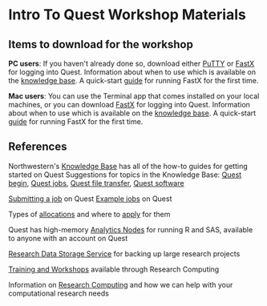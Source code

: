 # Intro To Quest Workshop Materials

## Items to download for the workshop

 **PC users**: If you haven't already done so, download either [PuTTY](https://www.chiark.greenend.org.uk/~sgtatham/putty/) or [FastX](https://www.starnet.com/fastx/current-client) for logging into Quest.  Information about when to use which is available on the [knowledge base](https://kb.northwestern.edu/quest-login). A quick-start [guide](https://kb.northwestern.edu///internal/page.php?id=69237#config2) for running FastX for the first time.

 **Mac users**: You can use the Terminal app that comes installed on your local machines, or you can download [FastX](https://www.starnet.com/fastx/current-client) for logging into Quest. Information about when to use which is available on the [knowledge base](https://kb.northwestern.edu/quest-login).  A quick-start [guide](https://kb.northwestern.edu///internal/page.php?id=69237#config2) for running FastX for the first time.


## References
Northwestern's [Knowledge Base](https://kb.northwestern.edu/) has all of the how-to guides for getting started on Quest
Suggestions for topics in the Knowledge Base: [Quest begin](https://kb.northwestern.edu/search.php?q=quest+begin&cat=0&aud=0), [Quest jobs](https://kb.northwestern.edu/search.php?q=quest+jobs&cat=0&aud=0), [Quest file transfer](https://kb.northwestern.edu/search.php?q=Quest+file+transfer&cat=0&aud=0), [Quest software](https://kb.northwestern.edu/page.php?id=70714)

[Submitting a job](https://kb.northwestern.edu/page.php?id=69247) on Quest
[Example jobs](https://kb.northwestern.edu/page.php?id=70719) on Quest

Types of [allocations](http://www.it.northwestern.edu/research/user-services/quest/allocation-guidelines.html) and where to [apply](http://www.it.northwestern.edu/secure/forms/research/allocation-request.html) for them

Quest has high-memory [Analytics Nodes](http://www.it.northwestern.edu/research/user-services/quest/analytic-nodes.html) for running R and SAS, available to anyone with an account on Quest

[Research Data Storage Service](http://www.it.northwestern.edu/research/user-services/storage/research-data.html) for backing up large research projects

[Training and Workshops](http://www.it.northwestern.edu/research/campus-events/index.html) available through Research Computing

Information on [Research Computing](http://www.it.northwestern.edu/research/) and how we can help with your computational research needs
